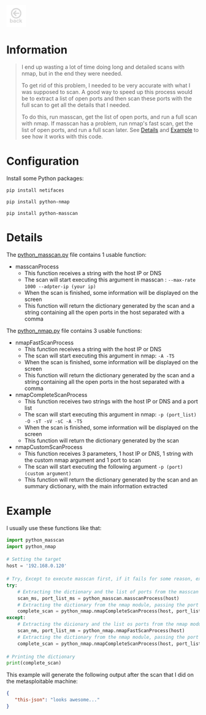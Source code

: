 <a href="https://kaio6fellipe.github.io/"><img src="./images/back-home.png" alt="Home Page" width="50" height="58" style="filter: grayscale(100%)"></a> 

# Information
> I end up wasting a lot of time doing long and detailed scans with nmap, but in the end they were needed.
>
> To get rid of this problem, I needed to be very accurate with what I was supposed to scan. A good way to speed up this process would be to extract a list of open ports and then scan these ports with the full scan to get all the details that I needed.
>
> To do this, run masscan, get the list of open ports, and run a full scan with nmap. If masscan has a problem, run nmap's fast scan, get the list of open ports, and run a full scan later. See [Details](#details) and [Example](#example) to see how it works with this code.

# Configuration
Install some Python packages:
```shell
pip install netifaces
```
```shell
pip install python-nmap
```
```shell
pip install python-masscan
```
# Details

The [python_masscan.py](./python_masscan.py) file contains 1 usable function:
- masscanProcess
  - This function receives a string with the host IP or DNS
  - The scan will start executing this argument in masscan : ``` --max-rate 1000 --adpter-ip (your ip) ```
  - When the scan is finished, some information will be displayed on the screen
  - This function will return the dictionary generated by the scan and a string containing all the open ports in the host separated with a comma

The [python_nmap.py](./python_nmap.py) file contains 3 usable functions:
- nmapFastScanProcess
  - This function receives a string with the host IP or DNS
  - The scan will start executing this argument in nmap: ``` -A -T5 ```
  - When the scan is finished, some information will be displayed on the screen
  - This function will return the dictionary generated by the scan and a string containing all the open ports in the host separated with a comma
- nmapCompleteScanProcess
  - This function receives two strings with the host IP or DNS and a port list 
  - The scan will start executing this argument in nmap: ``` -p (port_list) -O -sT -sV -sC -A -T5 ```
  - When the scan is finished, some information will be displayed on the screen
  - This function will return the dictionary generated by the scan
- nmapCustomScanProcess
  - This function receives 3 parameters, 1 host IP or DNS, 1 string with the custom nmap argument and 1 port to scan
  - The scan will start executing the following argument ``` -p (port) (custom argument) ```
  - This function will return the dictionary generated by the scan and an summary dictionary, with the main information extracted

# Example

I usually use these functions like that:

```python
import python_masscan
import python_nmap

# Setting the target
host = '192.168.0.120'

# Try, Except to execute masscan first, if it fails for some reason, execute nmap fast scan instead
try:
    # Extracting the dictionary and the list of ports from the masscan module
    scan_ms, port_list_ms = python_masscan.masscanProcess(host)
    # Extracting the dictionary from the nmap module, passing the port list from the masscan module
    complete_scan = python_nmap.nmapCompleteScanProcess(host, port_list_ms)
except:
    # Extracting the dicionary and the list os ports from the nmap module
    scan_nm, port_list_nm = python_nmap.nmapFastScanProcess(host)
    # Extracting the dictionary from the nmap module, passing the port list from the nmap module
    complete_scan = python_nmap.nmapCompleteScanProcess(host, port_list_nm)

# Printing the dictionary
print(complete_scan)
```
This example will generate the following output after the scan that I did on the metasploitable machine:
```json
{
   "this-json": "looks awesome..."
}
```
